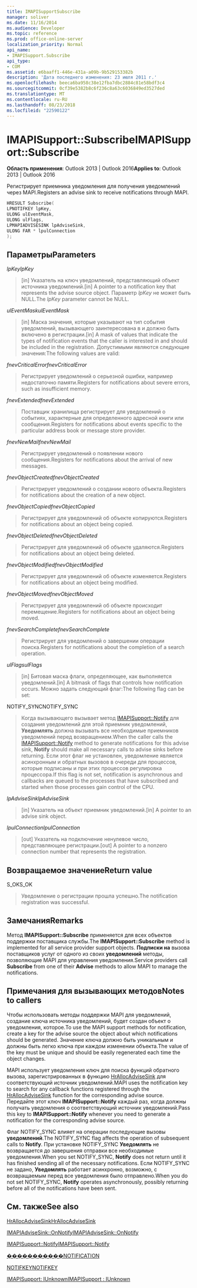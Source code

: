 ```yaml
---
title: IMAPISupportSubscribe
manager: soliver
ms.date: 11/16/2014
ms.audience: Developer
ms.topic: reference
ms.prod: office-online-server
localization_priority: Normal
api_name:
- IMAPISupport.Subscribe
api_type:
- COM
ms.assetid: e6baaff1-446e-431a-a09b-9b529153382b
description: 'Дата последнего изменения: 23 июля 2011 г.'
ms.openlocfilehash: beeca6ba958c38e12fba7dbc2884c81e58bdf3c4
ms.sourcegitcommit: 0cf39e5382b8c6f236c8a63c6036849ed3527ded
ms.translationtype: MT
ms.contentlocale: ru-RU
ms.lasthandoff: 08/23/2018
ms.locfileid: "22590122"
---
```

# <a name="imapisupportsubscribe"></a><span data-ttu-id="d5d25-103">IMAPISupport::Subscribe</span><span class="sxs-lookup"><span data-stu-id="d5d25-103">IMAPISupport::Subscribe</span></span>

  
  
<span data-ttu-id="d5d25-104">**Область применения**: Outlook 2013 | Outlook 2016</span><span class="sxs-lookup"><span data-stu-id="d5d25-104">**Applies to**: Outlook 2013 | Outlook 2016</span></span> 
  
<span data-ttu-id="d5d25-105">Регистрирует приемника уведомления для получения уведомлений через MAPI.</span><span class="sxs-lookup"><span data-stu-id="d5d25-105">Registers an advise sink to receive notifications through MAPI.</span></span>
  
```cpp
HRESULT Subscribe(
LPNOTIFKEY lpKey,
ULONG ulEventMask,
ULONG ulFlags,
LPMAPIADVISESINK lpAdviseSink,
ULONG FAR * lpulConnection
);
```

## <a name="parameters"></a><span data-ttu-id="d5d25-106">Параметры</span><span class="sxs-lookup"><span data-stu-id="d5d25-106">Parameters</span></span>

 <span data-ttu-id="d5d25-107">_lpKey_</span><span class="sxs-lookup"><span data-stu-id="d5d25-107">_lpKey_</span></span>
  
> <span data-ttu-id="d5d25-108">[in] Указатель на ключ уведомлений, представляющий объект источника уведомлений.</span><span class="sxs-lookup"><span data-stu-id="d5d25-108">[in] A pointer to a notification key that represents the advise source object.</span></span> <span data-ttu-id="d5d25-109">Параметр _lpKey_ не может быть NULL.</span><span class="sxs-lookup"><span data-stu-id="d5d25-109">The  _lpKey_ parameter cannot be NULL.</span></span> 
    
 <span data-ttu-id="d5d25-110">_ulEventMask_</span><span class="sxs-lookup"><span data-stu-id="d5d25-110">_ulEventMask_</span></span>
  
> <span data-ttu-id="d5d25-111">[in] Маска значения, которые указывают на тип события уведомлений, вызывающего заинтересована в и должно быть включено в регистрации.</span><span class="sxs-lookup"><span data-stu-id="d5d25-111">[in] A mask of values that indicate the types of notification events that the caller is interested in and should be included in the registration.</span></span> <span data-ttu-id="d5d25-112">Допустимыми являются следующие значения:</span><span class="sxs-lookup"><span data-stu-id="d5d25-112">The following values are valid:</span></span>
    
 <span data-ttu-id="d5d25-113">_fnevCriticalError_</span><span class="sxs-lookup"><span data-stu-id="d5d25-113">_fnevCriticalError_</span></span>
  
> <span data-ttu-id="d5d25-114">Регистрирует уведомлений о серьезной ошибки, например недостаточно памяти.</span><span class="sxs-lookup"><span data-stu-id="d5d25-114">Registers for notifications about severe errors, such as insufficient memory.</span></span>
    
 <span data-ttu-id="d5d25-115">_fnevExtended_</span><span class="sxs-lookup"><span data-stu-id="d5d25-115">_fnevExtended_</span></span>
  
> <span data-ttu-id="d5d25-116">Поставщик хранилища регистрирует для уведомлений о событиях, характерные для определенного адресной книги или сообщения.</span><span class="sxs-lookup"><span data-stu-id="d5d25-116">Registers for notifications about events specific to the particular address book or message store provider.</span></span>
    
 <span data-ttu-id="d5d25-117">_fnevNewMail_</span><span class="sxs-lookup"><span data-stu-id="d5d25-117">_fnevNewMail_</span></span>
  
> <span data-ttu-id="d5d25-118">Регистрирует уведомлений о появлении нового сообщения.</span><span class="sxs-lookup"><span data-stu-id="d5d25-118">Registers for notifications about the arrival of new messages.</span></span> 
    
 <span data-ttu-id="d5d25-119">_fnevObjectCreated_</span><span class="sxs-lookup"><span data-stu-id="d5d25-119">_fnevObjectCreated_</span></span>
  
> <span data-ttu-id="d5d25-120">Регистрирует уведомлений о создании нового объекта.</span><span class="sxs-lookup"><span data-stu-id="d5d25-120">Registers for notifications about the creation of a new object.</span></span>
    
 <span data-ttu-id="d5d25-121">_fnevObjectCopied_</span><span class="sxs-lookup"><span data-stu-id="d5d25-121">_fnevObjectCopied_</span></span>
  
> <span data-ttu-id="d5d25-122">Регистрирует для уведомлений об объекте копируются.</span><span class="sxs-lookup"><span data-stu-id="d5d25-122">Registers for notifications about an object being copied.</span></span>
    
 <span data-ttu-id="d5d25-123">_fnevObjectDeleted_</span><span class="sxs-lookup"><span data-stu-id="d5d25-123">_fnevObjectDeleted_</span></span>
  
> <span data-ttu-id="d5d25-124">Регистрирует для уведомлений об объекте удаляются.</span><span class="sxs-lookup"><span data-stu-id="d5d25-124">Registers for notifications about an object being deleted.</span></span>
    
 <span data-ttu-id="d5d25-125">_fnevObjectModified_</span><span class="sxs-lookup"><span data-stu-id="d5d25-125">_fnevObjectModified_</span></span>
  
> <span data-ttu-id="d5d25-126">Регистрирует для уведомлений об объекте изменяется.</span><span class="sxs-lookup"><span data-stu-id="d5d25-126">Registers for notifications about an object being modified.</span></span>
    
 <span data-ttu-id="d5d25-127">_fnevObjectMoved_</span><span class="sxs-lookup"><span data-stu-id="d5d25-127">_fnevObjectMoved_</span></span>
  
> <span data-ttu-id="d5d25-128">Регистрирует для уведомлений об объекте происходит перемещение.</span><span class="sxs-lookup"><span data-stu-id="d5d25-128">Registers for notifications about an object being moved.</span></span>
    
 <span data-ttu-id="d5d25-129">_fnevSearchComplete_</span><span class="sxs-lookup"><span data-stu-id="d5d25-129">_fnevSearchComplete_</span></span>
  
> <span data-ttu-id="d5d25-130">Регистрирует для уведомлений о завершении операции поиска.</span><span class="sxs-lookup"><span data-stu-id="d5d25-130">Registers for notifications about the completion of a search operation.</span></span>
    
 <span data-ttu-id="d5d25-131">_ulFlags_</span><span class="sxs-lookup"><span data-stu-id="d5d25-131">_ulFlags_</span></span>
  
> <span data-ttu-id="d5d25-132">[in] Битовая маска флаги, определяющее, как выполняется уведомлений.</span><span class="sxs-lookup"><span data-stu-id="d5d25-132">[in] A bitmask of flags that controls how notification occurs.</span></span> <span data-ttu-id="d5d25-133">Можно задать следующий флаг:</span><span class="sxs-lookup"><span data-stu-id="d5d25-133">The following flag can be set:</span></span>
    
<span data-ttu-id="d5d25-134">NOTIFY_SYNC</span><span class="sxs-lookup"><span data-stu-id="d5d25-134">NOTIFY_SYNC</span></span> 
  
> <span data-ttu-id="d5d25-135">Когда вызывающего вызывает метод [IMAPISupport::Notify](imapisupport-notify.md) для создания уведомлений для этой приемник уведомлений, **Уведомлять** должна вызывать все необходимые приемников уведомлений перед возвращением.</span><span class="sxs-lookup"><span data-stu-id="d5d25-135">When the caller calls the [IMAPISupport::Notify](imapisupport-notify.md) method to generate notifications for this advise sink, **Notify** should make all necessary calls to advise sinks before returning.</span></span> <span data-ttu-id="d5d25-136">Если этот флаг не установлен, уведомление является асинхронным и обратных вызовов в очереди для процессов, которые подписаны и при этих процессов регулировка процессора.</span><span class="sxs-lookup"><span data-stu-id="d5d25-136">If this flag is not set, notification is asynchronous and callbacks are queued to the processes that have subscribed and started when those processes gain control of the CPU.</span></span> 
    
 <span data-ttu-id="d5d25-137">_lpAdviseSink_</span><span class="sxs-lookup"><span data-stu-id="d5d25-137">_lpAdviseSink_</span></span>
  
> <span data-ttu-id="d5d25-138">[in] Указатель на объект приемник уведомлений.</span><span class="sxs-lookup"><span data-stu-id="d5d25-138">[in] A pointer to an advise sink object.</span></span> 
    
 <span data-ttu-id="d5d25-139">_lpulConnection_</span><span class="sxs-lookup"><span data-stu-id="d5d25-139">_lpulConnection_</span></span>
  
> <span data-ttu-id="d5d25-140">[out] Указатель на подключение ненулевое число, представляющее регистрации.</span><span class="sxs-lookup"><span data-stu-id="d5d25-140">[out] A pointer to a nonzero connection number that represents the registration.</span></span>
    
## <a name="return-value"></a><span data-ttu-id="d5d25-141">Возвращаемое значение</span><span class="sxs-lookup"><span data-stu-id="d5d25-141">Return value</span></span>

<span data-ttu-id="d5d25-142">S_OK</span><span class="sxs-lookup"><span data-stu-id="d5d25-142">S_OK</span></span> 
  
> <span data-ttu-id="d5d25-143">Уведомление о регистрации прошла успешно.</span><span class="sxs-lookup"><span data-stu-id="d5d25-143">The notification registration was successful.</span></span>
    
## <a name="remarks"></a><span data-ttu-id="d5d25-144">Замечания</span><span class="sxs-lookup"><span data-stu-id="d5d25-144">Remarks</span></span>

<span data-ttu-id="d5d25-145">Метод **IMAPISupport::Subscribe** применяется для всех объектов поддержки поставщика службы.</span><span class="sxs-lookup"><span data-stu-id="d5d25-145">The **IMAPISupport::Subscribe** method is implemented for all service provider support objects.</span></span> <span data-ttu-id="d5d25-146">**Подписки на** вызова поставщиков услуг от одного из своих **уведомлений** методы, позволяющие MAPI для управления уведомления.</span><span class="sxs-lookup"><span data-stu-id="d5d25-146">Service providers call **Subscribe** from one of their **Advise** methods to allow MAPI to manage the notifications.</span></span> 
  
## <a name="notes-to-callers"></a><span data-ttu-id="d5d25-147">Примечания для вызывающих методов</span><span class="sxs-lookup"><span data-stu-id="d5d25-147">Notes to callers</span></span>

<span data-ttu-id="d5d25-148">Чтобы использовать методы поддержки MAPI для уведомлений, создание ключа источника уведомлений, будет создан объект о уведомления, которое.</span><span class="sxs-lookup"><span data-stu-id="d5d25-148">To use the MAPI support methods for notification, create a key for the advise source the object about which notifications should be generated.</span></span> <span data-ttu-id="d5d25-149">Значение ключа должно быть уникальным и должны быть легко ключа при каждом изменении объекта.</span><span class="sxs-lookup"><span data-stu-id="d5d25-149">The value of the key must be unique and should be easily regenerated each time the object changes.</span></span> 
  
<span data-ttu-id="d5d25-150">MAPI использует уведомления ключ для поиска функций обратного вызова, зарегистрированных в функцию [HrAllocAdviseSink](hrallocadvisesink.md) для соответствующий источник уведомлений.</span><span class="sxs-lookup"><span data-stu-id="d5d25-150">MAPI uses the notification key to search for any callback functions registered through the [HrAllocAdviseSink](hrallocadvisesink.md) function for the corresponding advise source.</span></span> <span data-ttu-id="d5d25-151">Передайте этот ключ **IMAPISupport::Notify** каждый раз, когда должны получать уведомления о соответствующий источник уведомлений.</span><span class="sxs-lookup"><span data-stu-id="d5d25-151">Pass this key to **IMAPISupport::Notify** whenever you need to generate a notification for the corresponding advise source.</span></span> 
  
<span data-ttu-id="d5d25-152">Флаг NOTIFY_SYNC влияет на операции последующие вызовы **уведомлений**.</span><span class="sxs-lookup"><span data-stu-id="d5d25-152">The NOTIFY_SYNC flag affects the operation of subsequent calls to **Notify**.</span></span> <span data-ttu-id="d5d25-153">При установке NOTIFY_SYNC **Уведомлять** не возвращается до завершения отправки все необходимые уведомления.</span><span class="sxs-lookup"><span data-stu-id="d5d25-153">When you set NOTIFY_SYNC, **Notify** does not return until it has finished sending all of the necessary notifications.</span></span> <span data-ttu-id="d5d25-154">Если NOTIFY_SYNC не задано, **Уведомлять** работает асинхронно, возможно, с возвращаемым перед все уведомления было отправлено.</span><span class="sxs-lookup"><span data-stu-id="d5d25-154">When you do not set NOTIFY_SYNC, **Notify** operates asynchronously, possibly returning before all of the notifications have been sent.</span></span> 
  
## <a name="see-also"></a><span data-ttu-id="d5d25-155">См. также</span><span class="sxs-lookup"><span data-stu-id="d5d25-155">See also</span></span>



[<span data-ttu-id="d5d25-156">HrAllocAdviseSink</span><span class="sxs-lookup"><span data-stu-id="d5d25-156">HrAllocAdviseSink</span></span>](hrallocadvisesink.md)
  
[<span data-ttu-id="d5d25-157">IMAPIAdviseSink::OnNotify</span><span class="sxs-lookup"><span data-stu-id="d5d25-157">IMAPIAdviseSink::OnNotify</span></span>](imapiadvisesink-onnotify.md)
  
[<span data-ttu-id="d5d25-158">IMAPISupport::Notify</span><span class="sxs-lookup"><span data-stu-id="d5d25-158">IMAPISupport::Notify</span></span>](imapisupport-notify.md)
  
[<span data-ttu-id="d5d25-159">�����������</span><span class="sxs-lookup"><span data-stu-id="d5d25-159">NOTIFICATION</span></span>](notification.md)
  
[<span data-ttu-id="d5d25-160">NOTIFKEY</span><span class="sxs-lookup"><span data-stu-id="d5d25-160">NOTIFKEY</span></span>](notifkey.md)
  
[<span data-ttu-id="d5d25-161">IMAPISupport: IUnknown</span><span class="sxs-lookup"><span data-stu-id="d5d25-161">IMAPISupport : IUnknown</span></span>](imapisupportiunknown.md)

